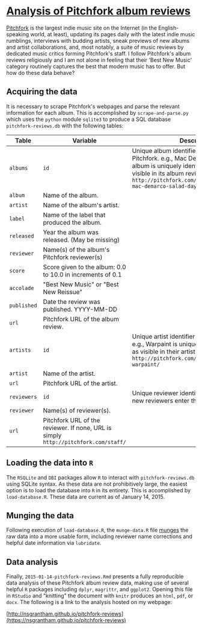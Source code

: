 # [Analysis of Pitchfork album reviews](http://nsgrantham.github.io/pitchfork-reviews)

[Pitchfork](http://pitchfork.com) is the largest indie music site on the Internet (in the English-speaking world, at least), updating its pages daily with the latest indie music rumblings, interviews with budding artists, sneak previews of new albums and artist collaborations, and, most notably, a suite of music reviews by dedicated music critics forming Pitchfork's staff. I follow Pitchfork's album reviews religiously and I am not alone in feeling that their 'Best New Music' category routinely captures the best that modern music has to offer. But how do these data behave?

## Acquiring the data

It is necessary to scrape Pitchfork's webpages and parse the relevant information for each album. This is accomplished by `scrape-and-parse.py` which uses the `python` module `sqlite3` to produce a SQL database `pitchfork-reviews.db` with the following tables:

Table|Variable|Description
-----|--------|-----------
`albums`|`id`|Unique album identifier assigned by Pitchfork. e.g., Mac DeMarco's Salad Days album is uniquely identified by 19170 as visible in its album review url `http://pitchfork.com/reviews/albums/19170-mac-demarco-salad-days/`
 |`album`|Name of the album.
 |`artist`|Name of the album's artist.
 |`label`|Name of the label that produced the album.
 |`released`|Year the album was released. (May be missing)
 |`reviewer`|Name(s) of the album's Pitchfork reviewer(s)
 |`score`|Score given to the album: 0.0 to 10.0 in increments of 0.1
 |`accolade`|"Best New Music" or "Best New Reissue"
 |`published`|Date the review was published. YYYY-MM-DD
 |`url`|Pitchfork URL of the album review.
`artists`|`id`|Unique artist identifier assigned by Pitchfork. e.g., Warpaint is uniquely identified by 28034 as visible in their artist url `http://pitchfork.com/artists/28034-warpaint/`
 |`artist`|Name of the artist.
 |`url`|Pitchfork URL of the artist.
`reviewers`|`id`|Unique reviewer identifier, auto-assigned as new reviewers enter the database.
 |`reviewer`|Name(s) of reviewer(s).
 |`url`|Pitchfork URL of the reviewer. If none, URL is simply `http://pitchfork.com/staff/`


## Loading the data into `R`

The `RSQLite` and `DBI` packages allow `R` to interact with `pitchfork-reviews.db` using SQLite syntax. As these data are not prohibitively large, the easiest option is to load the database into `R` in its entirety. This is accomplished by `load-database.R`. These data are current as of January 14, 2015.

## Munging the data
Following execution of `load-database.R`, the `munge-data.R` file [munges](http://en.wikipedia.org/wiki/Data_wrangling) the raw data into a more usable form, including reviewer name corrections and helpful date information via `lubridate`.

## Data analysis
Finally, `2015-01-14-pitchfork-reviews.Rmd` presents a fully reproducible data analysis of these Pitchfork album review data, making use of several helpful `R` packages including `dplyr`, `magrittr`, and `ggplot2`. Opening this file in `RStudio` and "knitting" the document with `knitr` produces an `html`, `pdf`, or `docx`. The following is a link to the analysis hosted on my webpage:

[http://nsgrantham.github.io/pitchfork-reviews](https://nsgrantham.github.io/pitchfork-reviews)